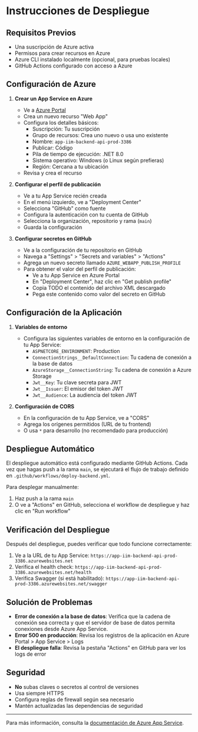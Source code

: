 # Instrucciones de Despliegue

## Requisitos Previos

- Una suscripción de Azure activa
- Permisos para crear recursos en Azure
- Azure CLI instalado localmente (opcional, para pruebas locales)
- GitHub Actions configurado con acceso a Azure

## Configuración de Azure

1. **Crear un App Service en Azure**
   - Ve a [Azure Portal](https://portal.azure.com)
   - Crea un nuevo recurso "Web App"
   - Configura los detalles básicos:
     - Suscripción: Tu suscripción
     - Grupo de recursos: Crea uno nuevo o usa uno existente
     - Nombre: `app-iim-backend-api-prod-3386`
     - Publicar: Código
     - Pila de tiempo de ejecución: .NET 8.0
     - Sistema operativo: Windows (o Linux según prefieras)
     - Región: Cercana a tu ubicación
   - Revisa y crea el recurso

2. **Configurar el perfil de publicación**
   - Ve a tu App Service recién creada
   - En el menú izquierdo, ve a "Deployment Center"
   - Selecciona "GitHub" como fuente
   - Configura la autenticación con tu cuenta de GitHub
   - Selecciona la organización, repositorio y rama (`main`)
   - Guarda la configuración

3. **Configurar secretos en GitHub**
   - Ve a la configuración de tu repositorio en GitHub
   - Navega a "Settings" > "Secrets and variables" > "Actions"
   - Agrega un nuevo secreto llamado `AZURE_WEBAPP_PUBLISH_PROFILE`
   - Para obtener el valor del perfil de publicación:
     - Ve a tu App Service en Azure Portal
     - En "Deployment Center", haz clic en "Get publish profile"
     - Copia TODO el contenido del archivo XML descargado
     - Pega este contenido como valor del secreto en GitHub

## Configuración de la Aplicación

1. **Variables de entorno**
   - Configura las siguientes variables de entorno en la configuración de tu App Service:
     - `ASPNETCORE_ENVIRONMENT`: Production
     - `ConnectionStrings__DefaultConnection`: Tu cadena de conexión a la base de datos
     - `AzureStorage__ConnectionString`: Tu cadena de conexión a Azure Storage
     - `Jwt__Key`: Tu clave secreta para JWT
     - `Jwt__Issuer`: El emisor del token JWT
     - `Jwt__Audience`: La audiencia del token JWT

2. **Configuración de CORS**
   - En la configuración de tu App Service, ve a "CORS"
   - Agrega los orígenes permitidos (URL de tu frontend)
   - O usa `*` para desarrollo (no recomendado para producción)

## Despliegue Automático

El despliegue automático está configurado mediante GitHub Actions. Cada vez que hagas push a la rama `main`, se ejecutará el flujo de trabajo definido en `.github/workflows/deploy-backend.yml`.

Para desplegar manualmente:
1. Haz push a la rama `main`
2. O ve a "Actions" en GitHub, selecciona el workflow de despliegue y haz clic en "Run workflow"

## Verificación del Despliegue

Después del despliegue, puedes verificar que todo funcione correctamente:

1. Ve a la URL de tu App Service: `https://app-iim-backend-api-prod-3386.azurewebsites.net`
2. Verifica el health check: `https://app-iim-backend-api-prod-3386.azurewebsites.net/health`
3. Verifica Swagger (si está habilitado): `https://app-iim-backend-api-prod-3386.azurewebsites.net/swagger`

## Solución de Problemas

- **Error de conexión a la base de datos**: Verifica que la cadena de conexión sea correcta y que el servidor de base de datos permita conexiones desde Azure App Service.
- **Error 500 en producción**: Revisa los registros de la aplicación en Azure Portal > App Service > Logs
- **El despliegue falla**: Revisa la pestaña "Actions" en GitHub para ver los logs de error

## Seguridad

- **No** subas claves o secretos al control de versiones
- Usa siempre HTTPS
- Configura reglas de firewall según sea necesario
- Mantén actualizadas las dependencias de seguridad

---

Para más información, consulta la [documentación de Azure App Service](https://docs.microsoft.com/es-es/azure/app-service/).
